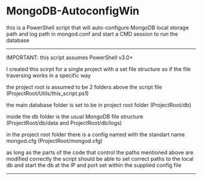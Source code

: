 # MongoDB-AutoconfigWin
this is a PowerShell script that will auto-configure MongoDB local storage path and log path in mongod.conf
and start a CMD session to run the database

-------------------------------------------------------------------------------------

IMPORTANT:
this script assumes PowerShell v3.0+

I created this scirpt for a single project with a set file structure so if the file traversing works in a specific way

the project root is assumed to be 2 folders above the script file (ProjectRoot/Utils/this_script.ps1)

the main database folder is set to be in project root folder (ProjectRoot/db)

inside the db folder is the usual MongoDB file structure (ProjectRoot/db/data and ProjectRoot/db/logs)

in the project root folder there is a config named with the standart name mongod.cfg (ProjectRoot/mongod.cfg)

as long as the parts of the code that control the paths mentioned above are modified correctly the script should be
able to set correct paths to the local db and start the db at the IP and port set within the supplied config file

--------------------------------------------------------------------------------------
